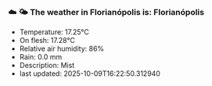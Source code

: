 ### ☁️ 🌤️  The weather in Florianópolis is: Florianópolis

- Temperature: 17.25°C
- On flesh: 17.28°C
- Relative air humidity: 86%
- Rain: 0.0 mm
- Description: Mist
- last updated: 2025-10-09T16:22:50.312940
